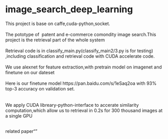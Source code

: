 # image_search_deep_learning
<div>
  <div>This project is base on caffe,cuda-python,socket.
  <div><br></div>
  <div>The pototype of&nbsp; patent and e-commerce comondity image search.This project is the retrieval part of the whole system</div>
  <div><br></div>
  <div>Retrieval code is in classify_main.py(classify_main2/3.py is for testing) ,including classification and retrieval code with CUDA accelerate code.</div>
  <div><br></div>
  <div>We use alexnet for feature extraction,with pretrain model on imagenet and finetune on our dateset</div>
  <div><br></div>
  <div>Here is our finetune model https://pan.baidu.com/s/1eSaq2oa with 93% top-3 accuracy on validation set.</div>
   <div><br></div>
  <div>We apply CUDA libreary-python-interface to accerate similarity computation,which allow us to retrieval in 0.2s for 300 thousand images at a single GPU </div>
<br></div>
  
  related paper“”

